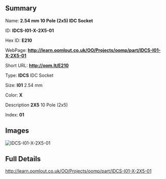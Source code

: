 

## Summary
 
Name: __2.54 mm 10 Pole (2x5) IDC Socket__

ID: __IDCS-I01-X-2X5-01__

Hex ID: __E210__

WebPage: __http://learn.oomlout.co.uk/OO/Projects/oomp/part/IDCS-I01-X-2X5-01__

Short URL: __http://oom.lt/E210__


Type: __IDCS__ IDC Socket 

Size: __I01__ 2.54 mm 

Color: __X__  

Description __2X5__ 10 Pole (2x5) 

Index: __01__


## Images
![IDCS-I01-X-2X5-01](http://oomlout.com/oomp-gen/parts/IDCS-I01-X-2X5-01/IDCS-I01-X-2X5-01_420.jpg)



## Full Details

 http://learn.oomlout.co.uk/OO/Projects/oomp/part/IDCS-I01-X-2X5-01














